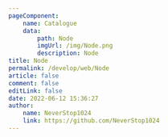 ```yaml
---
pageComponent:
    name: Catalogue
    data:
        path: Node
        imgUrl: /img/Node.png
        description: Node
title: Node
permalink: /develop/web/Node
article: false
comment: false
editLink: false
date: 2022-06-12 15:36:27
author:
    name: NeverStop1024
    link: https://github.com/NeverStop1024
---
```

